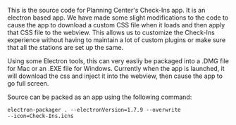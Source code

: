 This is the source code for Planning Center's Check-Ins app.  It is an electron based app.  We have made some slight modifications to the code to cause the app to download a custom CSS file when it loads and then apply that CSS file to the webview.  This allows us to customize the Check-Ins experience without having to maintain a lot of custom plugins or make sure that all the stations are set up the same.  

Using some Electron tools, this can very easliy be packaged into a .DMG file for Mac or an .EXE file for Windows.  Currently when the app is launched, it will download the css and inject it into the webview, then cause the app to go full screen.

Source can be packed as an app using the following command: 

<code>electron-packager . --electronVersion=1.7.9 --overwrite --icon=Check-Ins.icns</code>
